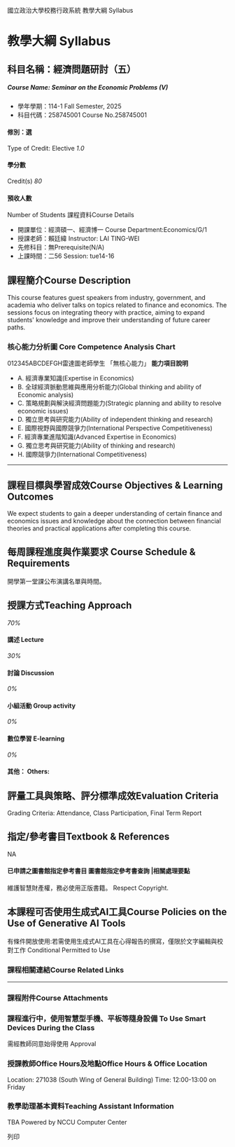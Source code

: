 國立政治大學校務行政系統 教學大綱 Syllabus
# 教學大綱 Syllabus
##  科目名稱：經濟問題研討（五）
#####  Course Name: Seminar on the Economic Problems (V)
  * 學年學期：114-1 Fall Semester, 2025 
  * 科目代碼：258745001 Course No.258745001


#### 修別：選
Type of Credit: Elective 
_1.0_
#### 學分數
Credit(s)
_80_
#### 預收人數
Number of Students
課程資料Course Details
  * 開課單位：經濟碩一、經濟博一 Course Department:Economics/G/1 
  * 授課老師：賴廷緯 Instructor: LAI TING-WEI 
  * 先修科目：無Prerequisite(N/A)
  * 上課時間：二56 Session: tue14-16


##  課程簡介Course Description
This course features guest speakers from industry, government, and academia who deliver talks on topics related to finance and economics. The sessions focus on integrating theory with practice, aiming to expand students' knowledge and improve their understanding of future career paths.
###  核心能力分析圖 Core Competence Analysis Chart
012345ABCDEFGH雷達圖老師學生
「無核心能力」 
**能力項目說明**
  * A. 經濟專業知識(Expertise in Economics)
  * B. 全球經濟脈動思維與應用分析能力(Global thinking and ability of Economic analysis)
  * C. 策略規劃與解決經濟問題能力(Strategic planning and ability to resolve economic issues)
  * D. 獨立思考與研究能力(Ability of independent thinking and research)
  * E. 國際視野與國際競爭力(International Perspective Competitiveness)
  * F. 經濟專業進階知識(Advanced Expertise in Economics)
  * G. 獨立思考與研究能力(Ability of thinking and research)
  * H. 國際競爭力(International Competitiveness)


* * *
##  課程目標與學習成效Course Objectives & Learning Outcomes 
We expect students to gain a deeper understanding of certain finance and economics issues and knowledge about the connection between financial theories and practical applications after completing this course.
##  每周課程進度與作業要求 Course Schedule & Requirements
開學第一堂課公布演講名單與時間。
##  授課方式Teaching Approach
_70%_
####  講述 Lecture
_30%_
####  討論 Discussion
_0%_
####  小組活動 Group activity
_0%_
####  數位學習 E-learning
_0%_
####  其他： Others:
##  評量工具與策略、評分標準成效Evaluation Criteria
Grading Criteria: Attendance, Class Participation, Final Term Report
##  指定/參考書目Textbook & References
NA
####  已申請之圖書館指定參考書目  圖書館指定參考書查詢 |相關處理要點
維護智慧財產權，務必使用正版書籍。 Respect Copyright.
##  本課程可否使用生成式AI工具Course Policies on the Use of Generative AI Tools
有條件開放使用:若需使用生成式AI工具在心得報告的撰寫，僅限於文字編輯與校對工作 Conditional Permitted to Use 
###  課程相關連結Course Related Links
* * *
###  課程附件Course Attachments
###  課程進行中，使用智慧型手機、平板等隨身設備 To Use Smart Devices During the Class
需經教師同意始得使用  Approval
###  授課教師Office Hours及地點Office Hours & Office Location
Location: 271038 (South Wing of General Building)
Time: 12:00-13:00 on Friday
###  教學助理基本資料Teaching Assistant Information
TBA
Powered by NCCU Computer Center
  
列印
